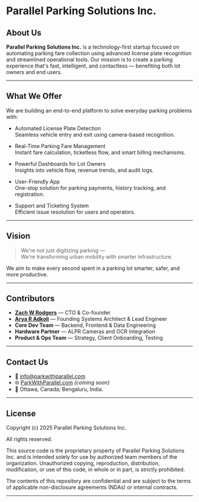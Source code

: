 # Parallel Parking Solutions Inc.


## About Us

**Parallel Parking Solutions Inc.** is a technology-first startup focused on automating parking fare collection using advanced license plate recognition and streamlined operational tools. Our mission is to create a parking experience that's fast, intelligent, and contactless — benefiting both lot owners and end users.

---

## What We Offer

We are building an end-to-end platform to solve everyday parking problems with:

- Automated License Plate Detection  
  Seamless vehicle entry and exit using camera-based recognition.

- Real-Time Parking Fare Management  
  Instant fare calculation, ticketless flow, and smart billing mechanisms.

- Powerful Dashboards for Lot Owners  
  Insights into vehicle flow, revenue trends, and audit logs.

- User-Friendly App  
  One-stop solution for parking payments, history tracking, and registration.

- Support and Ticketing System  
  Efficient issue resolution for users and operators.

---

## Vision

> We're not just digitizing parking —  
> We're transforming urban mobility with smarter infrastructure.

We aim to make every second spent in a parking lot smarter, safer, and more productive.

---

## Contributors

- [**Zach W Rodgers**](https://github.com/ZachRodgers) — CTO & Co-founder
- [**Arya R Adkoli**](https://github.com/Aryaadkoli) — Founding Systems Architect & Lead Engineer 
- **Core Dev Team** — Backend, Frontend & Data Engineering  
- **Hardware Partner** — ALPR Cameras and OCR Integration  
- **Product & Ops Team** — Strategy, Client Onboarding, Testing  

---

## Contact Us

- 📧 info@parkwithparallel.com  
- 🌐 [ParkWithParallel.com](https://parkwithparallel.com) *(coming soon)*  
- 📍 Ottawa, Canada; Bengaluru, India.

---

## License

Copyright (c) 2025 Parallel Parking Solutions Inc.

All rights reserved.

This source code is the proprietary property of Parallel Parking Solutions Inc. and is intended solely for use by authorized team members of the organization. Unauthorized copying, reproduction, distribution, modification, or use of this code, in whole or in part, is strictly prohibited.

The contents of this repository are confidential and are subject to the terms of applicable non-disclosure agreements (NDAs) or internal contracts.

---
